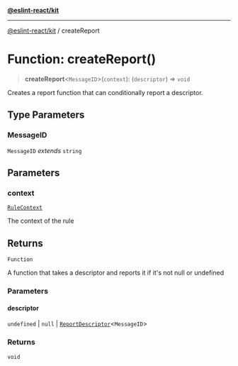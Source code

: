 [**@eslint-react/kit**](../README.md)

***

[@eslint-react/kit](../README.md) / createReport

# Function: createReport()

> **createReport**\<`MessageID`\>(`context`): (`descriptor`) => `void`

Creates a report function that can conditionally report a descriptor.

## Type Parameters

### MessageID

`MessageID` *extends* `string`

## Parameters

### context

[`RuleContext`](../type-aliases/RuleContext.md)

The context of the rule

## Returns

`Function`

A function that takes a descriptor and reports it if it's not null or undefined

### Parameters

#### descriptor

`undefined` | `null` | [`ReportDescriptor`](../-internal-/type-aliases/ReportDescriptor.md)\<`MessageID`\>

### Returns

`void`
